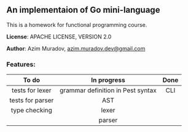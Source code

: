 ## An implementaion of Go mini-language

This is a homework for functional programming course.

**License**: APACHE LICENSE, VERSION 2.0

**Author**: Azim Muradov, azim.muradov.dev@gmail.com


### Features:

|      To do       |            In progress            | Done  |
| :--------------: | :-------------------------------: | :---: |
| tests for lexer  | grammar definition in Pest syntax |  CLI  |
| tests for parser |                AST                |       |
|  type checking   |               lexer               |       |
|                  |              parser               |       |